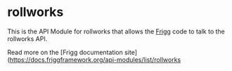 # rollworks
    
This is the API Module for rollworks that allows the [Frigg](https://friggframework.org) code to talk to the rollworks API.

Read more on the [Frigg documentation site](https://docs.friggframework.org/api-modules/list/rollworks